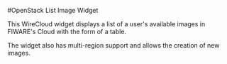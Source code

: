 #OpenStack List Image Widget

This WireCloud widget displays a list of a user's available images in FIWARE's Cloud with the form of a table.

The widget also has multi-region support and allows the creation of new images.